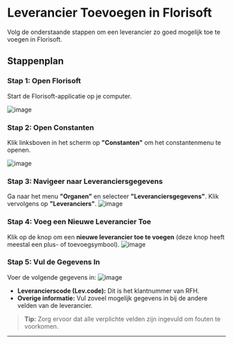 # **Leverancier Toevoegen in Florisoft**

Volg de onderstaande stappen om een leverancier zo goed mogelijk toe te voegen in Florisoft.

## **Stappenplan**

### **Stap 1: Open Florisoft**
Start de Florisoft-applicatie op je computer.

![image](https://github.com/user-attachments/assets/17033e0b-88e6-441e-9555-ad8c3da37adc)

### **Stap 2: Open Constanten**
Klik linksboven in het scherm op **"Constanten"** om het constantenmenu te openen.

![image](https://github.com/user-attachments/assets/ca77c584-83c3-447f-8583-d5efaf7baa6e)

### **Stap 3: Navigeer naar Leveranciersgegevens**
Ga naar het menu **"Organen"** en selecteer **"Leveranciersgegevens"**. Klik vervolgens op **"Leveranciers"**.
![image](https://github.com/user-attachments/assets/83474173-2675-416d-8c3b-ce931af8fd60)

### **Stap 4: Voeg een Nieuwe Leverancier Toe**
Klik op de knop om een **nieuwe leverancier toe te voegen** (deze knop heeft meestal een plus- of toevoegsymbool).
![image](https://github.com/user-attachments/assets/f0367847-60f6-44a0-ab64-c158ad96a9d3)

### **Stap 5: Vul de Gegevens In**
Voer de volgende gegevens in:
![image](https://github.com/user-attachments/assets/53854d41-a0db-4fdd-a0e7-c98a3f5de9ac)

- **Leverancierscode (Lev.code):** Dit is het klantnummer van RFH.
- **Overige informatie:** Vul zoveel mogelijk gegevens in bij de andere velden van de leverancier.

> **Tip:** Zorg ervoor dat alle verplichte velden zijn ingevuld om fouten te voorkomen.

---

